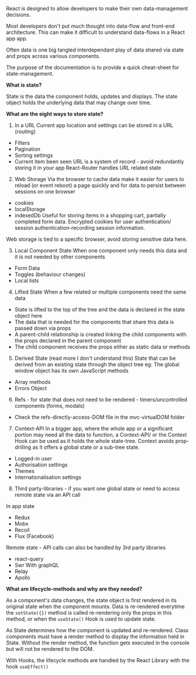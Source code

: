 React is designed to allow developers to make their own data-management decisions. 

Most developers don't put much thought into data-flow and front-end architecture. This can make it difficult to understand data-flows in a React app app. 

Often data is one big tangled interdependant play of data shared via state and props across various components.

The purpose of the documentation is to provide a quick cheat-sheet for state-management. 

__What is state?__

State is the data the component holds, updates and displays. The state object holds the underlying data that may change over time.

__What are the eight ways to store state?__

1. In a URL
Current app location and settings can be stored in a URL (routing)
- Filters
- Pagination
- Sorting settings
- Current item been seen
URL is a system of record - avoid redundantly storing it in your app
React-Router handles URL related state

2. Web Storage
Via the browser to cache data make it easier for users to reload (or event reboot) a page quickly and for data to persist between sessions on one browser
- cookies
- localStorage 
- indexedDb
Useful for storing items in a shopping cart, partially completed form data. Encrypted cookies for user authentication/ session authentication-recording session information.

Web storage is tied to a specific browser, avoid storing sensitive data here.

3. Local Component State
When one component only needs this data and it is not needed by other components
- Form Data
- Toggles (behaviour changes)
- Local lists

4. Lifted State
When a few related or multiple components need the same data
- State is lifted to the top of the tree and the data is declared in the state object here
- The data that is needed for the components that share this data is passed down via props
- A parent-child relationship is created linking the child components with the props declared in the parent component
- The child component receives the props either as static data or methods

5. Derived State (read more I don't understand this)
State that can be derived from an existing state through the object tree eg: The global window object has its own JavaScript methods
- Array methods
- Errors Object

6. Refs - for state that does not need to be rendered - timers/uncontrolled components (forms, modals) 

- Check the refs-directly-access-DOM file in the mvc-virtualDOM folder

7. Context-API
In a bigger app, where the whole app  or a significant portion may need all the data to function, a Context-API/ or the Context Hook can be used as it holds the whole state-tree. Context avoids prop-drilling as it offers a global state or a sub-tree state.

- Logged-in user
- Authorisation settings
- Themes
- Internationalisation settings

8. Third party-libraries - if you want one global state or need to access remote state via an API call

In app state
- Redux
- Mobx
- Recoil
- Flux (Facebook)

Remote state - API calls can also be handled by 3rd party libraries
- react-query
- Swr
With graphQL
- Relay
- Apollo

__What are lifecycle-methods and why are they needed?__

As a component's data changes, the state object is first rendered in its original state when the component mounts. Data is re-rendered everytime the ```setState({})``` method is called re-rendering only the props in this method, or when the ```useState()``` Hook is used to update state.

As State determines how the component is updated and re-rendered. Class components must have a render method to display the information held in State. Without the render method, the function gets executed in the console but will not be rendered to the DOM.

With Hooks, the lifecycle methods are handled by the React Library with the hook ```useEffect()```


